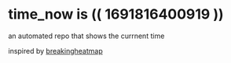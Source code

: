 # time_now is (( 1691816400919 ))

an automated repo that shows the currnent time

inspired by [breakingheatmap](https://github.com/breakingheatmap/breakingheatmap)